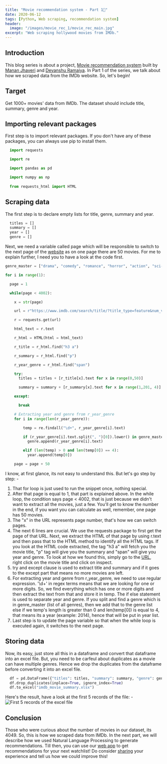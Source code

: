 ```yaml
---
title: "Movie recommendation system - Part 1🎥"
date: 2020-06-12
tags: [Python, Web scraping, recommendation system]
header:
  image: "/images/movie_rec_1/movie_rec_main.jpg"
excerpt: "Web scraping hollywood movies from IMDb."
---
```


## Introduction

This blog series is about a project, [Movie recommendation system](https://movie-recommendations-system.herokuapp.com/) built by [Manan Jhaveri](https://dataphrase.github.io/about/#manan-jhaveri) and [Devanshu Ramaiya](https://dataphrase.github.io/about/#devanshu-ramaiya). In Part 1 of the series, we talk about how we scraped data from the IMDb website. So, let's begin!

## Target

Get 1000+ movies' data from IMDb. The dataset should include title, summary, genre and year.

## Importing relevant packages

First step is to import relevant packages. If you don't have any of these packages, you can always use pip to install them.

```python
  import requests

  import re

  import pandas as pd

  import numpy as np
  
  from requests_html import HTML
```

## Scraping data

The first step is to declare empty lists for title, genre, summary and year.

```python
  titles = []
  summary = []
  year = []
  genre = []
```
Next, we need a variable called page which will be responsible to switch to the next page of the [website](https://www.imdb.com/search/title/?title_type=feature&num_votes=10000,&countries=us&sort=user_rating,desc&start=1&ref_=adv_nxt) as on one page there are 50 movies. For me to explain further, I need you to have a look at the code first.

```python
genre_master = ["drama", "comedy", "romance", "horror", "action", "sci-fi", "sport", "fantasy", "crime", "music", "war", "biography", "thriller", "mystery", "family", "animation" ]

for i in range(1):

  page = 1

  while(page < 4002):

    x = str(page)

    url = r"https://www.imdb.com/search/title/?title_type=feature&num_votes=10000,&countries=us&sort=user_rating,desc&start=" + x +"&ref_=adv_nxt"

    r = requests.get(url)

    html_text = r.text

    r_html = HTML(html = html_text)

    r_title = r_html.find("h3 a")

    r_summary = r_html.find("p")

    r_year_genre = r_html.find("span")

    try:
      titles = titles + [r_title[x].text for x in range(0,50)]

      summary = summary + [r_summary[x].text for x in range(1,201, 4)]  

    except:

      break

    # Extracting year and genre from r_year_genre
    for i in range(len(r_year_genre)):

        temp = re.findall("\d+", r_year_genre[i].text)

        if (r_year_genre[i].text.split(", ")[0]).lower() in genre_master:
          genre.append(r_year_genre[i].text)          

        elif (len(temp) > 0 and len(temp[0]) == 4):
          year.append(temp[0])

    page = page + 50
```
I know, at first glance, its not easy to understand this. But let's go step by step: -

1. That for loop is just used to run the snippet once, nothing special.
2. After that page is equal to 1, that part is explained above. In the while loop, the condition says page < 4002, that is just because we didn't want to extract all the movies, just a few. You'll get to know the number in the end, if you want you can calculate as well, remember, one page has 50 movies.
3. The "x" in the URL represents page number, that's how we can switch pages.
4. The next 6 lines are crucial. We use the requests package to first get the page of that URL. Next, we extract the HTML of that page by using r.text and then pass that to the HTML method to identify all the HTML tags. If you look at the HTML code extracted, the tag "h3 a" will fetch you the movie title, "p" tag will give you the summary and "span" will give you year and genre. To look at how we found this, simply go to the [URL](https://www.imdb.com/search/title/?title_type=feature&num_votes=10000,&countries=us&sort=user_rating,desc&start=1&ref_=adv_nxt), right click on the movie title and click on inspect.
5. try and except clause is used to extract title and summary and if it goes to the except part that means no more movies are left.
6. For extracting year and genre from r_year_genre, we need to use regular expression. '\d+' in regex terms means that we are looking for one or more digits. So, we find everything which has one or more digits and then extract the text from that and store it in temp. The if else statement is used to separate year and genre. If you split and find a genre which is in genre_master (list of all genres), then we add that to the genre list else if we temp's length is greater than 0 and len(temp[0]) is equal to 4, that means its a year (example: 2014), hence that will be put in year list.
7. Last step is to update the page variable so that when the while loop is executed again, it switches to the next page.

## Storing data

Now, its easy, just store all this in a dataframe and convert that dataframe into an excel file. But, you need to be carfeul about duplicates as a movie can have multiple genres. Hence we drop the duplicates from the dataframe before converting it into an excel file.

```python
  df = pd.DataFrame({"titles": titles, "summary": summary, "genre": genre, "year": year})
  df.drop_duplicates(inplace=True, ignore_index=True)
  df.to_excel("imdb_movie_summary.xlsx")
```
Here's the result, have a look at the first 5 records of the file: -
<img src="{{ site.url }}{{ site.baseurl }}/images/movie_rec_1/excel_5.PNG" alt="First 5 records of the excel file">

## Conclusion

Those who were curious about the number of movies in our dataset, its 4049. So, this is how we scraped data from IMDb. In the next part, we will describe how we used Natural Language Processing to generate recommendations. Till then, you can use our [web app](https://movie-recommendations-system.herokuapp.com/) to get recommendations for your next watchlist! Do consider [sharing](https://docs.google.com/forms/d/e/1FAIpQLSc24WN46HNZGyd_XqK07g06EzbYmSuGKuGYNeTYketftx1krg/viewform?usp=sf_link) your experience and tell us how we could improve this!

